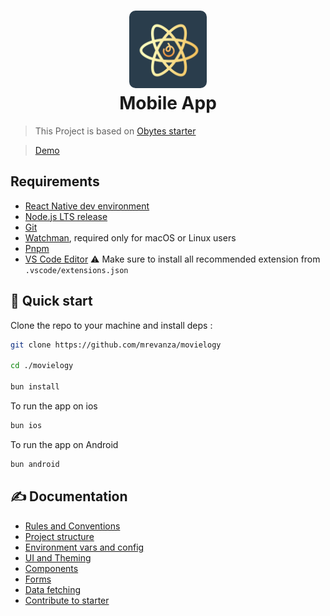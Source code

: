 <h1 align="center">
  <img alt="logo" src="./assets/icon.png" width="124px" style="border-radius:10px"/><br/>
Mobile App </h1>

> This Project is based on [Obytes starter](https://starter.obytes.com)

> [Demo](https://youtu.be/cpURZLU7CLk)

## Requirements

- [React Native dev environment ](https://reactnative.dev/docs/environment-setup)
- [Node.js LTS release](https://nodejs.org/en/)
- [Git](https://git-scm.com/)
- [Watchman](https://facebook.github.io/watchman/docs/install#buildinstall), required only for macOS or Linux users
- [Pnpm](https://pnpm.io/installation)
- [VS Code Editor](https://code.visualstudio.com/download) ⚠️ Make sure to install all recommended extension from `.vscode/extensions.json`

## 👋 Quick start

Clone the repo to your machine and install deps :

```sh
git clone https://github.com/mrevanza/movielogy

cd ./movielogy

bun install
```

To run the app on ios

```sh
bun ios
```

To run the app on Android

```sh
bun android
```

## ✍️ Documentation

- [Rules and Conventions](https://starter.obytes.com/getting-started/rules-and-conventions/)
- [Project structure](https://starter.obytes.com/getting-started/project-structure)
- [Environment vars and config](https://starter.obytes.com/getting-started/environment-vars-config)
- [UI and Theming](https://starter.obytes.com/ui-and-theme/ui-theming)
- [Components](https://starter.obytes.com/ui-and-theme/components)
- [Forms](https://starter.obytes.com/ui-and-theme/Forms)
- [Data fetching](https://starter.obytes.com/guides/data-fetching)
- [Contribute to starter](https://starter.obytes.com/how-to-contribute/)
